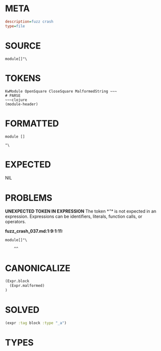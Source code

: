 # META
~~~ini
description=fuzz crash
type=file
~~~
# SOURCE
~~~roc
module[]"\
~~~
# TOKENS
~~~text
KwModule OpenSquare CloseSquare MalformedString ~~~
# PARSE
~~~clojure
(module-header)
~~~
# FORMATTED
~~~roc
module []

"\
~~~
# EXPECTED
NIL
# PROBLEMS
**UNEXPECTED TOKEN IN EXPRESSION**
The token **"\** is not expected in an expression.
Expressions can be identifiers, literals, function calls, or operators.

**fuzz_crash_037.md:1:9:1:11:**
```roc
module[]"\
```
        ^^


# CANONICALIZE
~~~clojure
(Expr.block
  (Expr.malformed)
)
~~~
# SOLVED
~~~clojure
(expr :tag block :type "_a")
~~~
# TYPES
~~~roc
~~~
